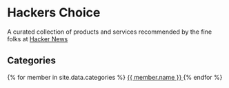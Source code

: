 # Hackers Choice

A curated collection of products and services recommended by the fine folks at [Hacker News](https://news.ycombinator.com)

## Categories

{% for member in site.data.categories %}
  <a href="/{{ member.slug }}">
    {{ member.name }}
  </a>
{% endfor %}
